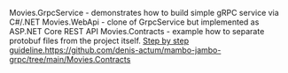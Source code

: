 Movies.GrpcService - demonstrates how to build simple gRPC service via C#/.NET
Movies.WebApi - clone of GrpcService but implemented as ASP.NET Core REST API
Movies.Contracts - example how to separate protobuf files from the project itself. [Step by step guideline.](https://github.com/denis-actum/mambo-jambo-grpc/tree/main/Movies.Contracts)https://github.com/denis-actum/mambo-jambo-grpc/tree/main/Movies.Contracts
